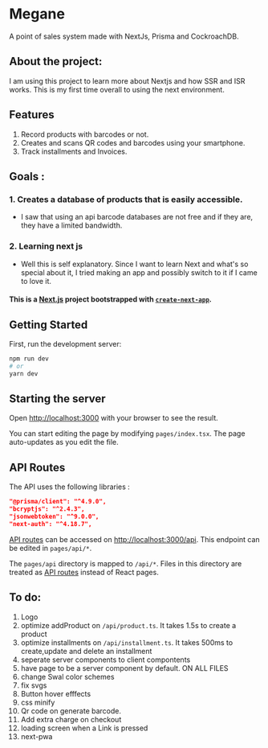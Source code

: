 # Megane

A point of sales system made with NextJs, Prisma and CockroachDB.

## About the project:

I am using this project to learn more about Nextjs and how SSR and ISR works. This is my first time overall to using the next environment.

## Features

1. Record products with barcodes or not.
1. Creates and scans QR codes and barcodes using your smartphone.
1. Track installments and Invoices.

## Goals :

### 1. Creates a database of products that is easily accessible.

- I saw that using an api barcode databases are not free and if they are, they have a limited bandwidth.

### 2. Learning next js

- Well this is self explanatory. Since I want to learn Next and what's so special about it, I tried making an app and possibly switch to it if I came to love it.

#### This is a [Next.js](https://nextjs.org/) project bootstrapped with [`create-next-app`](https://github.com/vercel/next.js/tree/canary/packages/create-next-app).

## Getting Started

First, run the development server:

```bash
npm run dev
# or
yarn dev
```

## Starting the server

Open [http://localhost:3000](http://localhost:3000) with your browser to see the result.

You can start editing the page by modifying `pages/index.tsx`. The page auto-updates as you edit the file.

## API Routes

The API uses the following libraries :

```json
"@prisma/client": "^4.9.0",
"bcryptjs": "^2.4.3",
"jsonwebtoken": "^9.0.0",
"next-auth": "^4.18.7",
```

[API routes](https://nextjs.org/docs/api-routes/introduction) can be accessed on [http://localhost:3000/api](http://localhost:3000/api/*). This endpoint can be edited in `pages/api/*`.

The `pages/api` directory is mapped to `/api/*`. Files in this directory are treated as [API routes](https://nextjs.org/docs/api-routes/introduction) instead of React pages.

## To do:

1. Logo
1. optimize addProduct on `/api/product.ts`. It takes 1.5s to create a product
1. optimize installments on `/api/installment.ts`. It takes 500ms to create,update and delete an installment
1. seperate server components to client compontents
1. have page to be a server component by default. ON ALL FILES
1. change Swal color schemes
1. fix svgs
1. Button hover efffects
1. css minify
1. Qr code on generate barcode.
1. Add extra charge on checkout
1. loading screen when a Link is pressed
1. next-pwa
